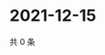 # 2021-12-15

共 0 条

<!-- BEGIN WEIBO -->
<!-- 最后更新时间 Wed Dec 15 2021 14:10:42 GMT+0800 (China Standard Time) -->

<!-- END WEIBO -->
